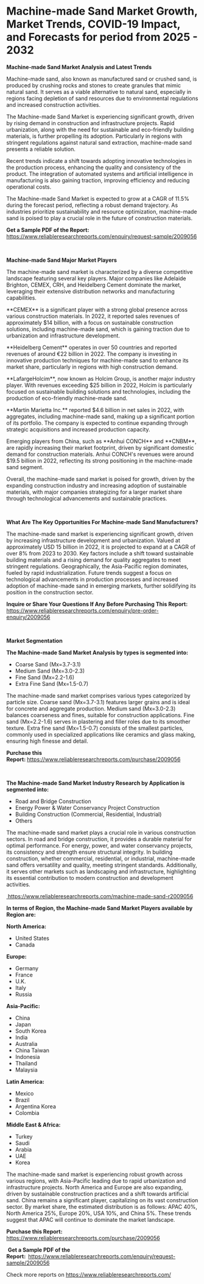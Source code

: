 <p><h1>Machine-made Sand Market Growth, Market Trends, COVID-19 Impact, and Forecasts for period from 2025 - 2032</h1></p><p><strong>Machine-made Sand Market Analysis and Latest Trends</strong></p>
<p><p>Machine-made sand, also known as manufactured sand or crushed sand, is produced by crushing rocks and stones to create granules that mimic natural sand. It serves as a viable alternative to natural sand, especially in regions facing depletion of sand resources due to environmental regulations and increased construction activities.</p><p>The Machine-made Sand Market is experiencing significant growth, driven by rising demand in construction and infrastructure projects. Rapid urbanization, along with the need for sustainable and eco-friendly building materials, is further propelling its adoption. Particularly in regions with stringent regulations against natural sand extraction, machine-made sand presents a reliable solution.</p><p>Recent trends indicate a shift towards adopting innovative technologies in the production process, enhancing the quality and consistency of the product. The integration of automated systems and artificial intelligence in manufacturing is also gaining traction, improving efficiency and reducing operational costs.</p><p>The Machine-made Sand Market is expected to grow at a CAGR of 11.5% during the forecast period, reflecting a robust demand trajectory. As industries prioritize sustainability and resource optimization, machine-made sand is poised to play a crucial role in the future of construction materials.</p></p>
<p><strong>Get a Sample PDF of the Report:&nbsp;</strong> <a href="https://www.reliableresearchreports.com/enquiry/request-sample/2009056?utm_campaign=2119&utm_medium=2&utm_source=Github&utm_content=ia&utm_term=05022025&utm_id=machine-made-sand">https://www.reliableresearchreports.com/enquiry/request-sample/2009056</a></p>
<p>&nbsp;</p>
<p><strong>Machine-made Sand Major Market Players</strong></p>
<p><p>The machine-made sand market is characterized by a diverse competitive landscape featuring several key players. Major companies like Adelaide Brighton, CEMEX, CRH, and Heidelberg Cement dominate the market, leveraging their extensive distribution networks and manufacturing capabilities.</p><p>**CEMEX** is a significant player with a strong global presence across various construction materials. In 2022, it reported sales revenues of approximately $14 billion, with a focus on sustainable construction solutions, including machine-made sand, which is gaining traction due to urbanization and infrastructure development.</p><p>**Heidelberg Cement** operates in over 50 countries and reported revenues of around €22 billion in 2022. The company is investing in innovative production techniques for machine-made sand to enhance its market share, particularly in regions with high construction demand.</p><p>**LafargeHolcim**, now known as Holcim Group, is another major industry player. With revenues exceeding $25 billion in 2022, Holcim is particularly focused on sustainable building solutions and technologies, including the production of eco-friendly machine-made sand.</p><p>**Martin Marietta Inc.** reported $4.6 billion in net sales in 2022, with aggregates, including machine-made sand, making up a significant portion of its portfolio. The company is expected to continue expanding through strategic acquisitions and increased production capacity.</p><p>Emerging players from China, such as **Anhui CONCH** and **CNBM**, are rapidly increasing their market footprint, driven by significant domestic demand for construction materials. Anhui CONCH's revenues were around $19.5 billion in 2022, reflecting its strong positioning in the machine-made sand segment.</p><p>Overall, the machine-made sand market is poised for growth, driven by the expanding construction industry and increasing adoption of sustainable materials, with major companies strategizing for a larger market share through technological advancements and sustainable practices.</p></p>
<p>&nbsp;</p>
<p><strong>What Are The Key Opportunities For Machine-made Sand Manufacturers?</strong></p>
<p><p>The machine-made sand market is experiencing significant growth, driven by increasing infrastructure development and urbanization. Valued at approximately USD 15 billion in 2022, it is projected to expand at a CAGR of over 8% from 2023 to 2030. Key factors include a shift toward sustainable building materials and a rising demand for quality aggregates to meet stringent regulations. Geographically, the Asia-Pacific region dominates, fueled by rapid industrialization. Future trends suggest a focus on technological advancements in production processes and increased adoption of machine-made sand in emerging markets, further solidifying its position in the construction sector.</p></p>
<p><strong>Inquire or Share Your Questions If Any Before Purchasing This Report:</strong> <a href="https://www.reliableresearchreports.com/enquiry/pre-order-enquiry/2009056?utm_campaign=2119&utm_medium=2&utm_source=Github&utm_content=ia&utm_term=05022025&utm_id=machine-made-sand">https://www.reliableresearchreports.com/enquiry/pre-order-enquiry/2009056</a></p>
<p>&nbsp;</p>
<p><strong>Market Segmentation</strong></p>
<p><strong>The Machine-made Sand Market Analysis by types is segmented into:</strong></p>
<p><ul><li>Coarse Sand (Mx=3.7-3.1)</li><li>Medium Sand (Mx=3.0-2.3)</li><li>Fine Sand (Mx=2.2-1.6)</li><li>Extra Fine Sand (Mx=1.5-0.7)</li></ul></p>
<p><p>The machine-made sand market comprises various types categorized by particle size. Coarse sand (Mx=3.7-3.1) features larger grains and is ideal for concrete and aggregate production. Medium sand (Mx=3.0-2.3) balances coarseness and fines, suitable for construction applications. Fine sand (Mx=2.2-1.6) serves in plastering and filler roles due to its smoother texture. Extra fine sand (Mx=1.5-0.7) consists of the smallest particles, commonly used in specialized applications like ceramics and glass making, ensuring high finesse and detail.</p></p>
<p><strong>Purchase this Report:&nbsp;</strong><a href="https://www.reliableresearchreports.com/purchase/2009056?utm_campaign=2119&utm_medium=2&utm_source=Github&utm_content=ia&utm_term=05022025&utm_id=machine-made-sand">https://www.reliableresearchreports.com/purchase/2009056</a></p>
<p>&nbsp;</p>
<p><strong>The Machine-made Sand Market Industry Research by Application is segmented into:</strong></p>
<p><ul><li>Road and Bridge Construction</li><li>Energy Power & Water Conservancy Project Construction</li><li>Building Construction (Commercial, Residential, Industrial)</li><li>Others</li></ul></p>
<p><p>The machine-made sand market plays a crucial role in various construction sectors. In road and bridge construction, it provides a durable material for optimal performance. For energy, power, and water conservancy projects, its consistency and strength ensure structural integrity. In building construction, whether commercial, residential, or industrial, machine-made sand offers versatility and quality, meeting stringent standards. Additionally, it serves other markets such as landscaping and infrastructure, highlighting its essential contribution to modern construction and development activities.</p></p>
<p><a href="https://www.reliableresearchreports.com/machine-made-sand-r2009056?utm_campaign=2119&utm_medium=2&utm_source=Github&utm_content=ia&utm_term=05022025&utm_id=machine-made-sand">&nbsp;https://www.reliableresearchreports.com/machine-made-sand-r2009056</a></p>
<p><strong>In terms of Region, the Machine-made Sand Market Players available by Region are:</strong></p>
<p>
    <p> <strong> North America: </strong>
        <ul>
            <li>United States</li>
            <li>Canada</li>
        </ul>
        </p> 
    <p> <strong> Europe: </strong>
        <ul>
            <li>Germany</li>
            <li>France</li>
            <li>U.K.</li>
            <li>Italy</li>
            <li>Russia</li>
        </ul>
        </p> 
    <p> <strong> Asia-Pacific: </strong>
        <ul>
            <li>China</li>
            <li>Japan</li>
            <li>South Korea</li>
            <li>India</li>
            <li>Australia</li>
            <li>China Taiwan</li>
            <li>Indonesia</li>
            <li>Thailand</li>
            <li>Malaysia</li>
        </ul>
        </p> 
    <p> <strong> Latin America: </strong>
        <ul>
            <li>Mexico</li>
            <li>Brazil</li>
            <li>Argentina Korea</li>
            <li>Colombia</li>
        </ul>
        </p> 
    <p> <strong> Middle East & Africa: </strong>
        <ul>
            <li>Turkey</li>
            <li>Saudi</li>
            <li>Arabia</li>
            <li>UAE</li>
            <li>Korea</li>
        </ul>
    </p>
    </p>
<p><p>The machine-made sand market is experiencing robust growth across various regions, with Asia-Pacific leading due to rapid urbanization and infrastructure projects. North America and Europe are also expanding, driven by sustainable construction practices and a shift towards artificial sand. China remains a significant player, capitalizing on its vast construction sector. By market share, the estimated distribution is as follows: APAC 40%, North America 25%, Europe 20%, USA 10%, and China 5%. These trends suggest that APAC will continue to dominate the market landscape.</p></p>
<p><strong>Purchase this Report: </strong><a href="https://www.reliableresearchreports.com/purchase/2009056?utm_campaign=2119&utm_medium=2&utm_source=Github&utm_content=ia&utm_term=05022025&utm_id=machine-made-sand">https://www.reliableresearchreports.com/purchase/2009056</a></p>
<p>&nbsp;<strong>Get a Sample PDF of the Report:&nbsp;&nbsp;</strong><a href="https://www.reliableresearchreports.com/enquiry/request-sample/2009056?utm_campaign=2119&utm_medium=2&utm_source=Github&utm_content=ia&utm_term=05022025&utm_id=machine-made-sand">https://www.reliableresearchreports.com/enquiry/request-sample/2009056</a></p>
<p><strong></strong></p>
<p>Check more reports on <a href="https://www.reliableresearchreports.com/?utm_campaign=2119&utm_medium=2&utm_source=Github&utm_content=ia&utm_term=05022025&utm_id=machine-made-sand">https://www.reliableresearchreports.com/</a></p>